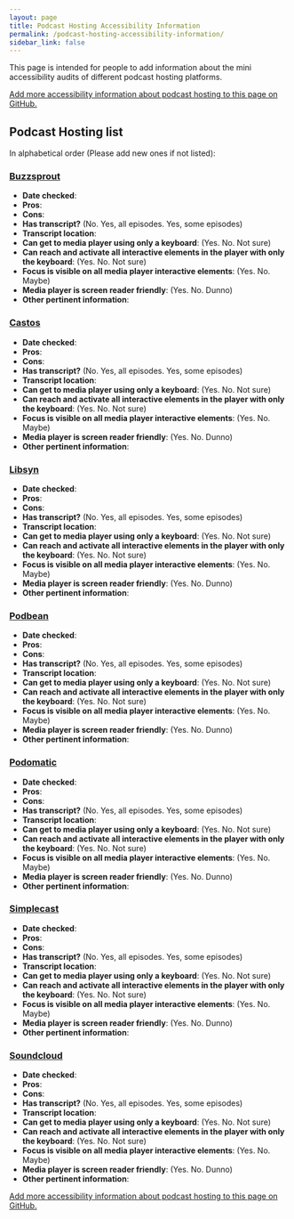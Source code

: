 ```yaml
---
layout: page
title: Podcast Hosting Accessibility Information
permalink: /podcast-hosting-accessibility-information/
sidebar_link: false
---
```


This page is intended for people to add information about the mini accessibility audits of different podcast hosting platforms.

[Add more accessibility information about podcast hosting to this page on GitHub.](https://github.com/podcast-accessibility/podcast-accessibility.github.io/edit/master/{{page.path}})

## Podcast Hosting list

In alphabetical order (Please add new ones if not listed):

### [Buzzsprout](https://www.buzzsprout.com/)
* **Date checked**: 
* **Pros**:
* **Cons**: 
* **Has transcript?** (No. Yes, all episodes. Yes, some episodes)
* **Transcript location**: 
* **Can get to media player using only a keyboard**: (Yes. No. Not sure)
* **Can reach and activate all interactive elements in the player with only the keyboard**: (Yes. No. Not sure)
* **Focus is visible on all media player interactive elements**: (Yes. No. Maybe)
* **Media player is screen reader friendly**: (Yes. No. Dunno)
* **Other pertinent information**:


### [Castos](https://castos.com/)
* **Date checked**: 
* **Pros**:
* **Cons**: 
* **Has transcript?** (No. Yes, all episodes. Yes, some episodes)
* **Transcript location**: 
* **Can get to media player using only a keyboard**: (Yes. No. Not sure)
* **Can reach and activate all interactive elements in the player with only the keyboard**: (Yes. No. Not sure)
* **Focus is visible on all media player interactive elements**: (Yes. No. Maybe)
* **Media player is screen reader friendly**: (Yes. No. Dunno)
* **Other pertinent information**:

### [Libsyn](https://www.libsyn.com/)
* **Date checked**: 
* **Pros**:
* **Cons**: 
* **Has transcript?** (No. Yes, all episodes. Yes, some episodes)
* **Transcript location**: 
* **Can get to media player using only a keyboard**: (Yes. No. Not sure)
* **Can reach and activate all interactive elements in the player with only the keyboard**: (Yes. No. Not sure)
* **Focus is visible on all media player interactive elements**: (Yes. No. Maybe)
* **Media player is screen reader friendly**: (Yes. No. Dunno)
* **Other pertinent information**:

### [Podbean](https://www.podbean.com/)
* **Date checked**: 
* **Pros**:
* **Cons**: 
* **Has transcript?** (No. Yes, all episodes. Yes, some episodes)
* **Transcript location**: 
* **Can get to media player using only a keyboard**: (Yes. No. Not sure)
* **Can reach and activate all interactive elements in the player with only the keyboard**: (Yes. No. Not sure)
* **Focus is visible on all media player interactive elements**: (Yes. No. Maybe)
* **Media player is screen reader friendly**: (Yes. No. Dunno)
* **Other pertinent information**:

### [Podomatic](https://www.podomatic.com/)
* **Date checked**: 
* **Pros**:
* **Cons**: 
* **Has transcript?** (No. Yes, all episodes. Yes, some episodes)
* **Transcript location**: 
* **Can get to media player using only a keyboard**: (Yes. No. Not sure)
* **Can reach and activate all interactive elements in the player with only the keyboard**: (Yes. No. Not sure)
* **Focus is visible on all media player interactive elements**: (Yes. No. Maybe)
* **Media player is screen reader friendly**: (Yes. No. Dunno)
* **Other pertinent information**:

### [Simplecast](https://simplecast.com/)
* **Date checked**: 
* **Pros**:
* **Cons**: 
* **Has transcript?** (No. Yes, all episodes. Yes, some episodes)
* **Transcript location**: 
* **Can get to media player using only a keyboard**: (Yes. No. Not sure)
* **Can reach and activate all interactive elements in the player with only the keyboard**: (Yes. No. Not sure)
* **Focus is visible on all media player interactive elements**: (Yes. No. Maybe)
* **Media player is screen reader friendly**: (Yes. No. Dunno)
* **Other pertinent information**:

### [Soundcloud](https://soundcloud.com/)
* **Date checked**: 
* **Pros**:
* **Cons**: 
* **Has transcript?** (No. Yes, all episodes. Yes, some episodes)
* **Transcript location**: 
* **Can get to media player using only a keyboard**: (Yes. No. Not sure)
* **Can reach and activate all interactive elements in the player with only the keyboard**: (Yes. No. Not sure)
* **Focus is visible on all media player interactive elements**: (Yes. No. Maybe)
* **Media player is screen reader friendly**: (Yes. No. Dunno)
* **Other pertinent information**:

[Add more accessibility information about podcast hosting to this page on GitHub.](https://github.com/podcast-accessibility/podcast-accessibility.github.io/edit/master/{{page.path}})
